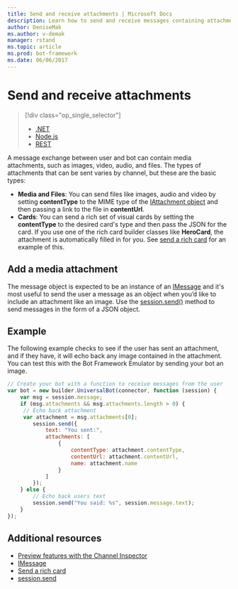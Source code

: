 ```yaml
---
title: Send and receive attachments | Microsoft Docs
description: Learn how to send and receive messages containing attachments using the Bot Builder SDK for Node.js.
author: DeniseMak
ms.author: v-demak
manager: rstand
ms.topic: article
ms.prod: bot-framework
ms.date: 06/06/2017
---
```


# Send and receive attachments
> [!div class="op_single_selector"]
> - [.NET](../dotnet/bot-builder-dotnet-add-media-attachments.md)
> - [Node.js](../nodejs/bot-builder-nodejs-send-receive-attachments.md)
> - [REST](../rest-api/bot-framework-rest-connector-add-media-attachments.md)

A message exchange between user and bot can contain media attachments, such as images, video, audio, and files. The types of attachments that can be sent varies by channel, but these are the basic types:

* **Media and Files**: You can send files like images, audio and video by setting **contentType** to the MIME type of the [IAttachment object][IAttachment] and then passing a link to the file in **contentUrl**.
* **Cards**: You can send a rich set of visual cards <!-- and custom keyboards --> by setting the **contentType** to the desired card's type and then pass the JSON for the card. If you use one of the rich card builder classes like **HeroCard**, the attachment is automatically filled in for you. See [send a rich card](bot-builder-nodejs-send-rich-cards.md) for an example of this.

## Add a media attachment
The message object is expected to be an instance of an [IMessage][IMessage] and it's most useful to send the user a message as an object when you’d like to include an attachment like an image. Use the [session.send()][SessionSend] method to send messages in the form of a JSON object. 

## Example

The following example checks to see if the user has sent an attachment, and if they have, it will echo back any image contained in the attachment. You can test this with the Bot Framework Emulator by sending your bot an image.

```javascript
// Create your bot with a function to receive messages from the user
var bot = new builder.UniversalBot(connector, function (session) {
    var msg = session.message;
    if (msg.attachments && msg.attachments.length > 0) {
     // Echo back attachment
     var attachment = msg.attachments[0];
        session.send({
            text: "You sent:",
            attachments: [
                {
                    contentType: attachment.contentType,
                    contentUrl: attachment.contentUrl,
                    name: attachment.name
                }
            ]
        });
    } else {
        // Echo back users text
        session.send("You said: %s", session.message.text);
    }
});

```
## Additional resources

* [Preview features with the Channel Inspector][inspector]
* [IMessage][IMessage]
* [Send a rich card][SendRichCard]
* [session.send][SessionSend]

[IMessage]: http://docs.botframework.com/en-us/node/builder/chat-reference/interfaces/_botbuilder_d_.imessage
[SendRichCard]: bot-builder-nodejs-send-rich-cards.md
[SessionSend]: https://docs.botframework.com/en-us/node/builder/chat-reference/classes/_botbuilder_d_.session.html#send
[IAttachment]: https://docs.botframework.com/en-us/node/builder/chat-reference/interfaces/_botbuilder_d_.iattachment.html
[inspector]: ../portal-channel-inspector.md
